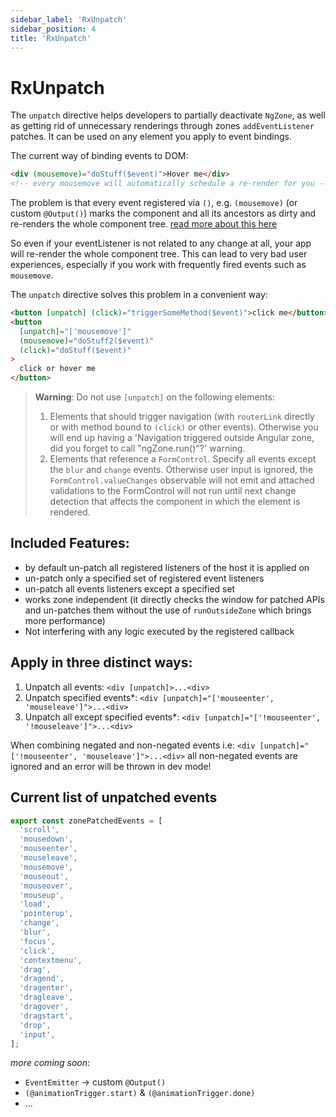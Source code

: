 ```yaml
---
sidebar_label: 'RxUnpatch'
sidebar_position: 4
title: 'RxUnpatch'
---
```


# RxUnpatch

The `unpatch` directive helps developers to partially deactivate `NgZone`, as well as getting rid
of unnecessary renderings through zones `addEventListener` patches.
It can be used on any element you apply to event bindings.

The current way of binding events to DOM:

```html
<div (mousemove)="doStuff($event)">Hover me</div>
<!-- every mousemove will automatically schedule a re-render for you -->
```

The problem is that every event registered via `()`, e.g. `(mousemove)` (or custom `@Output()`)
marks the component and all its ancestors as dirty and re-renders the whole component tree. [read more about this here](../performance-issues/rendering-issues-in-angular.md)

So even if your eventListener is not related to any change at all, your app will re-render the whole component tree.
This can lead to very bad user experiences, especially if you work with frequently fired events such as `mousemove`.

The `unpatch` directive solves this problem in a convenient way:

```html
<button [unpatch] (click)="triggerSomeMethod($event)">click me</button>
<button
  [unpatch]="['mousemove']"
  (mousemove)="doStuff2($event)"
  (click)="doStuff($event)"
>
  click or hover me
</button>
```

> **Warning**: Do not use `[unpatch]` on the following elements:
>
> 1. Elements that should trigger navigation (with `routerLink` directly or with method bound to `(click)` or other events). Otherwise you will end up having a 'Navigation triggered outside Angular zone, did you forget to call "ngZone.run()"?' warning.
> 2. Elements that reference a `FormControl`. Specify all events except the `blur` and `change` events. Otherwise user input is ignored, the `FormControl.valueChanges` observable will not emit and attached validations to the FormControl will not run until next change detection that affects the component in which the element is rendered.

## Included Features:

- by default un-patch all registered listeners of the host it is applied on
- un-patch only a specified set of registered event listeners
- un-patch all events listeners except a specified set
- works zone independent (it directly checks the window for patched APIs and un-patches them without the use of `runOutsideZone` which brings more performance)
- Not interfering with any logic executed by the registered callback


## Apply in three distinct ways:

1. Unpatch all events: `<div [unpatch]>...<div>`
2. Unpatch specified events*: `<div [unpatch]="['mouseenter', 'mouseleave']">...<div>`
3. Unpatch all except specified events*: `<div [unpatch]="['!mouseenter', '!mouseleave']">...<div>`

When combining negated and non-negated events i.e:  `<div [unpatch]="['!mouseenter', 'mouseleave']">...<div>` all non-negated events are ignored and an error will be thrown in dev mode!

## Current list of unpatched events

```typescript
export const zonePatchedEvents = [
  'scroll',
  'mousedown',
  'mouseenter',
  'mouseleave',
  'mousemove',
  'mouseout',
  'mouseover',
  'mouseup',
  'load',
  'pointerup',
  'change',
  'blur',
  'focus',
  'click',
  'contextmenu',
  'drag',
  'dragend',
  'dragenter',
  'dragleave',
  'dragover',
  'dragstart',
  'drop',
  'input',
];
```

_more coming soon_:

- `EventEmitter` -> custom `@Output()`
- `(@animationTrigger.start)` & `(@animationTrigger.done)`
- ...
